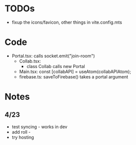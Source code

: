 
# TODOs

* fixup the icons/favicon, other things in vite.config.mts

# Code

* Portal.tsx: calls socket.emit("join-room")
  * Collab.tsx:
    * class Collab calls new Portal
  * Main.tsx: const [collabAPI] = useAtom(collabAPIAtom);
  * firebase.ts: saveToFirebase() takes a portal argument

# Notes

## 4/23

* test syncing - works in dev
* add roll -
* try hosting
